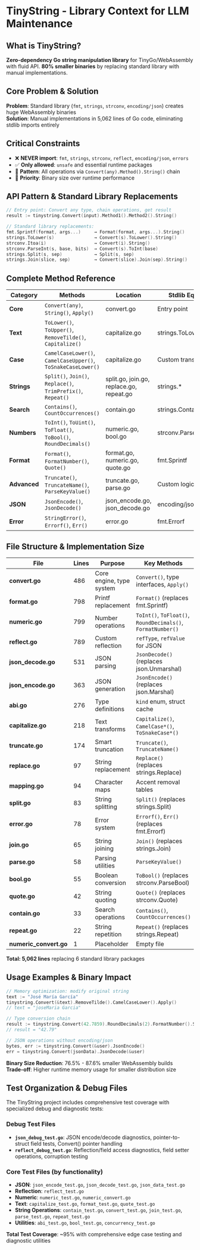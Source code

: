 # TinyString - Library Context for LLM Maintenance

## What is TinyString?

**Zero-dependency Go string manipulation library** for TinyGo/WebAssembly with fluid API. **80% smaller binaries** by replacing standard library with manual implementations.

## Core Problem & Solution

**Problem**: Standard library (`fmt`, `strings`, `strconv`, `encoding/json`) creates huge WebAssembly binaries  
**Solution**: Manual implementations in 5,062 lines of Go code, eliminating stdlib imports entirely

## Critical Constraints

- ❌ **NEVER import**: `fmt`, `strings`, `strconv`, `reflect`, `encoding/json`, `errors`
- ✅ **Only allowed**: `unsafe` and essential runtime packages
- 🔄 **Pattern**: All operations via `Convert(any).Method().String()` chain
- 🎯 **Priority**: Binary size over runtime performance

## API Pattern & Standard Library Replacements

```go
// Entry point: Convert any type, chain operations, get result
result := tinystring.Convert(input).Method1().Method2().String()

// Standard library replacements:
fmt.Sprintf(format, args...)     → Format(format, args...).String()
strings.ToLower(s)               → Convert(s).ToLower().String()  
strconv.Itoa(i)                  → Convert(i).String()
strconv.ParseInt(s, base, bits)  → Convert(s).ToInt(base)
strings.Split(s, sep)            → Split(s, sep)
strings.Join(slice, sep)         → Convert(slice).Join(sep).String()
```

## Complete Method Reference

| Category | Methods | Location | Stdlib Equivalent |
|----------|---------|----------|-------------------|
| **Core** | `Convert(any)`, `String()`, `Apply()` | convert.go | Entry point |
| **Text** | `ToLower()`, `ToUpper()`, `RemoveTilde()`, `Capitalize()` | capitalize.go | strings.ToLower/ToUpper |
| **Case** | `CamelCaseLower()`, `CamelCaseUpper()`, `ToSnakeCaseLower()` | capitalize.go | Custom transforms |
| **Strings** | `Split()`, `Join()`, `Replace()`, `TrimPrefix()`, `Repeat()` | split.go, join.go, replace.go, repeat.go | strings.* |
| **Search** | `Contains()`, `CountOccurrences()` | contain.go | strings.Contains/Count |
| **Numbers** | `ToInt()`, `ToUint()`, `ToFloat()`, `ToBool()`, `RoundDecimals()` | numeric.go, bool.go | strconv.Parse* |  
| **Format** | `Format()`, `FormatNumber()`, `Quote()` | format.go, numeric.go, quote.go | fmt.Sprintf |
| **Advanced** | `Truncate()`, `TruncateName()`, `ParseKeyValue()` | truncate.go, parse.go | Custom logic |
| **JSON** | `JsonEncode()`, `JsonDecode()` | json_encode.go, json_decode.go | encoding/json |
| **Error** | `StringError()`, `Errorf()`, `Err()` | error.go | fmt.Errorf |

## File Structure & Implementation Size

| File | Lines | Purpose | Key Methods |
|------|-------|---------|-------------|
| **convert.go** | 486 | Core engine, type system | `Convert()`, type interfaces, `Apply()` |
| **format.go** | 798 | Printf replacement | `Format()` (replaces fmt.Sprintf) |
| **numeric.go** | 799 | Number operations | `ToInt()`, `ToFloat()`, `RoundDecimals()`, `FormatNumber()` |
| **reflect.go** | 789 | Custom reflection | `refType`, `refValue` for JSON |
| **json_decode.go** | 531 | JSON parsing | `JsonDecode()` (replaces json.Unmarshal) |
| **json_encode.go** | 363 | JSON generation | `JsonEncode()` (replaces json.Marshal) |
| **abi.go** | 276 | Type definitions | `kind` enum, struct cache |
| **capitalize.go** | 218 | Text transforms | `Capitalize()`, `CamelCase*()`, `ToSnakeCase*()` |
| **truncate.go** | 174 | Smart truncation | `Truncate()`, `TruncateName()` |
| **replace.go** | 97 | String replacement | `Replace()` (replaces strings.Replace) |
| **mapping.go** | 94 | Character maps | Accent removal tables |
| **split.go** | 83 | String splitting | `Split()` (replaces strings.Split) |
| **error.go** | 78 | Error system | `Errorf()`, `Err()` (replaces fmt.Errorf) |
| **join.go** | 65 | String joining | `Join()` (replaces strings.Join) |
| **parse.go** | 58 | Parsing utilities | `ParseKeyValue()` |
| **bool.go** | 55 | Boolean conversion | `ToBool()` (replaces strconv.ParseBool) |
| **quote.go** | 42 | String quoting | `Quote()` (replaces strconv.Quote) |
| **contain.go** | 33 | Search operations | `Contains()`, `CountOccurrences()` |
| **repeat.go** | 22 | String repetition | `Repeat()` (replaces strings.Repeat) |
| **numeric_convert.go** | 1 | Placeholder | Empty file |

**Total: 5,062 lines** replacing 6 standard library packages

## Usage Examples & Binary Impact

```go
// Memory optimization: modify original string
text := "José María García"
tinystring.Convert(&text).RemoveTilde().CamelCaseLower().Apply()
// text = "joseMaria Garcia"

// Type conversion chain
result := tinystring.Convert(42.7859).RoundDecimals(2).FormatNumber().String()
// result = "42.79"

// JSON operations without encoding/json
bytes, err := tinystring.Convert(&user).JsonEncode()
err = tinystring.Convert(jsonData).JsonDecode(&user)
```

**Binary Size Reduction**: 76.5% - 87.6% smaller WebAssembly builds  
**Trade-off**: Higher runtime memory usage for smaller distribution size

## Test Organization & Debug Files

The TinyString project includes comprehensive test coverage with specialized debug and diagnostic tests:

### Debug Test Files
- **`json_debug_test.go`**: JSON encode/decode diagnostics, pointer-to-struct field tests, Convert() pointer handling
- **`reflect_debug_test.go`**: Reflection/field access diagnostics, field setter operations, corruption testing

### Core Test Files (by functionality)
- **JSON**: `json_encode_test.go`, `json_decode_test.go`, `json_data_test.go`
- **Reflection**: `reflect_test.go` 
- **Numeric**: `numeric_test.go`, `numeric_convert.go`
- **Text**: `capitalize_test.go`, `format_test.go`, `quote_test.go`
- **String Operations**: `contain_test.go`, `convert_test.go`, `join_test.go`, `parse_test.go`, `repeat_test.go`
- **Utilities**: `abi_test.go`, `bool_test.go`, `concurrency_test.go`

**Total Test Coverage**: ~95% with comprehensive edge case testing and diagnostic utilities
